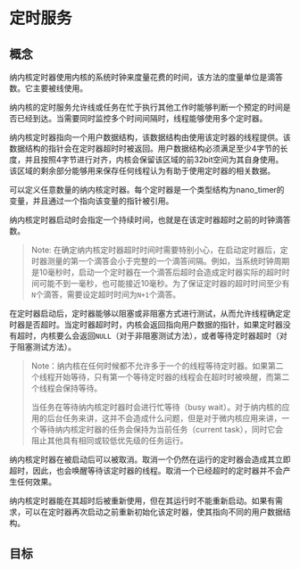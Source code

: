 # 定时服务

## 概念

纳内核定时器使用内核的系统时钟来度量花费的时间，该方法的度量单位是滴答数。它主要被线使用。

纳内核的定时服务允许线或任务在忙于执行其他工作时能够判断一个预定的时间是否已经到达。当需要同时监控多个时间间隔时，线程能够使用多个定时器。

纳内核定时器指向一个用户数据结构，该数据结构由使用该定时器的线程提供。该数据结构的指针会在定时器超时时被返回。用户数据结构必须满足至少4字节的长度，并且按照4字节进行对齐，内核会保留该区域的前32bit空间为其自身使用。该区域的剩余部分能够用来保存任何线程认为有助于使用定时器的相关数据。

可以定义任意数量的纳内核定时器。每个定时器是一个类型结构为nano_timer的变量，并且通过一个指向该变量的指针被引用。

纳内核定时器启动时会指定一个持续时间，也就是在该定时器超时之前的时钟滴答数。

> Note: 在确定纳内核定时器超时时间时需要特别小心，在启动定时器后，定时器测量的第一个滴答会小于完整的一个滴答间隔。例如，当系统时钟周期是10毫秒时，启动一个定时器在一个滴答后超时会造成定时器实际的超时时间可能不到一毫秒，也可能接近10毫秒。为了保证定时器的超时时间至少有`N`个滴答，需要设定超时时间为`N+1`个滴答。

在定时器启动后，定时器能够以阻塞或非阻塞方式进行测试，从而允许线程确定定时器是否超时。当定时器超时时，内核会返回指向用户数据的指针，如果定时器没有超时，内核要么会返回`NULL`（对于非阻塞测试方法），或者等待定时器超时（对于阻塞测试方法）。

> Note：纳内核在任何时候都不允许多于一个的线程等待定时器。如果第二个线程开始等待，只有第一个等待定时器的线程会在超时时被唤醒，而第二个线程会保持等待。
>
> 当任务在等待纳内核定时器时会进行忙等待（busy wait）。对于纳内核的应用的后台任务来讲，这并不会造成什么问题，但是对于微内核应用来讲，一个等待纳内核定时器的任务会保持为当前任务（current task），同时它会阻止其他具有相同或较低优先级的任务运行。

纳内核定时器在被启动后可以被取消。取消一个仍然在运行的定时器会造成其立即超时，因此，也会唤醒等待该定时器的线程。取消一个已经超时的定时器并不会产生任何效果。

纳内核定时器能在其超时后被重新使用，但在其运行时不能重新启动。如果有需求，可以在定时器再次启动之前重新初始化该定时器，使其指向不同的用户数据结构。

## 目标


